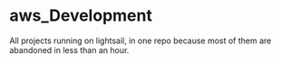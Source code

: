 # aws_Development

All projects running on lightsail, in one repo because most of them are abandoned in less than an hour. 
